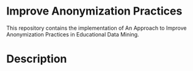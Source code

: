 # Improve Anonymization Practices
This repository contains the implementation of An Approach to Improve Anonymization Practices in Educational Data Mining.

# Description
